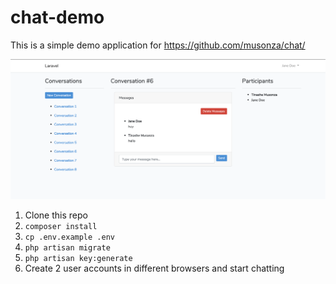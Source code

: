 # chat-demo

This is a simple demo application for https://github.com/musonza/chat/

<p align="left"><img src="chat-screen.png" alt="chat" width=""></p>

1. Clone this repo
2. `composer install`
3. `cp .env.example .env`
4. `php artisan migrate`
5. `php artisan key:generate`
6. Create 2 user accounts in different browsers and start chatting
